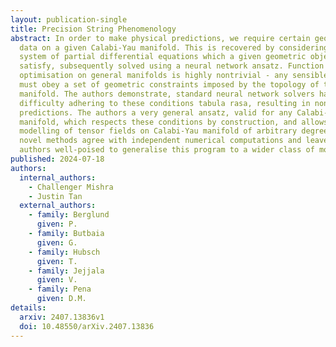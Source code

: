 ```yaml
---
layout: publication-single
title: Precision String Phenomenology
abstract: In order to make physical predictions, we require certain geometric
  data on a given Calabi-Yau manifold. This is recovered by considering the
  system of partial differential equations which a given geometric object should
  satisfy, subsequently solved using a neural network ansatz. Function
  optimisation on general manifolds is highly nontrivial - any sensible model
  must obey a set of geometric constraints imposed by the topology of the
  manifold. The authors demonstrate, standard neural network solvers have
  difficulty adhering to these conditions tabula rasa, resulting in nonphysical
  predictions. The authors a very general ansatz, valid for any Calabi-Yau
  manifold, which respects these conditions by construction, and allows the
  modelling of tensor fields on Calabi-Yau manifold of arbitrary degree. These
  novel methods agree with independent numerical computations and leave the
  authors well-poised to generalise this program to a wider class of models.
published: 2024-07-18
authors:
  internal_authors:
    - Challenger Mishra
    - Justin Tan
  external_authors:
    - family: Berglund
      given: P.
    - family: Butbaia
      given: G.
    - family: Hubsch
      given: T.
    - family: Jejjala
      given: V.
    - family: Pena
      given: D.M.
details:
  arxiv: 2407.13836v1
  doi: 10.48550/arXiv.2407.13836
---
```

